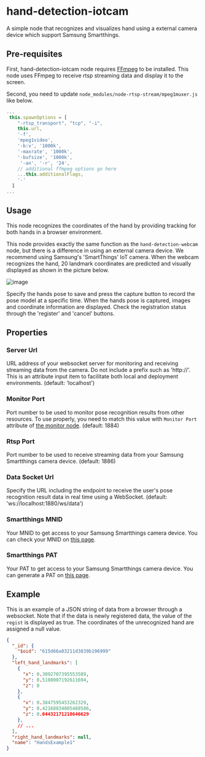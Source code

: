# hand-detection-iotcam

A simple node that recognizes and visualizes hand using a external camera device which support Samsung Smartthings.

## Pre-requisites

First, hand-detection-iotcam node requires [FFmpeg](https://ffmpeg.org/) to be installed. This node uses FFmpeg to receive rtsp streaming data and display it to the screen.

Second, you need to update `node_modules/node-rtsp-stream/mpeg1muxer.js` like below.

```JavaScript
...
 this.spawnOptions = [
    "-rtsp_transport", "tcp", "-i",
    this.url,
    '-f',
    'mpeg1video',
    '-b:v', '1000k',
    '-maxrate', '1000k',
    '-bufsize', '1000k',
     '-an', '-r', '24',
    // additional ffmpeg options go here
    ...this.additionalFlags,
    '-'
  ]
...
```

## Usage

This node recognizes the coordinates of the hand by providing tracking for both hands in a browser environment.

This node provides exactly the same function as the `hand-detection-webcam` node, but there is a difference in using an external camera device. We recommend using Samsung's 'SmartThings' IoT camera. When the webcam recognizes the hand, 20 landmark coordinates are predicted and visually displayed as shown in the picture below.

![image](https://user-images.githubusercontent.com/30489264/136223035-decf4060-8a0d-4fb3-9fa7-8cffd1c2491e.png)

Specify the hands pose to save and press the capture button to record the pose model at a specific time. When the hands pose is captured, images and coordinate information are displayed. Check the registration status through the 'register' and 'cancel' buttons.

## Properties

### Server Url

URL address of your websocket server for monitoring and receiving streaming data from the camera. Do not include a prefix such as 'http://'. This is an attribute input item to facilitate both local and deployment environments. (default: 'localhost')

### Monitor Port

Port number to be used to monitor pose recognition results from other resources. To use properly, you need to match this value with `Monitor Port` attribute of [the monitor node](https://github.com/5FNSaaS/node-red-contrib-motion-pose/tree/master/monitor). (default: 1884)

### Rtsp Port

Port number to be used to receive streaming data from your Samsung Smartthings camera device. (default: 1886)

### Data Socket Url

Specify the URL including the endpoint to receive the user's pose recognition result data in real time using a WebSocket. (default: 'ws://localhost:1880/ws/data')

### Smartthings MNID

Your MNID to get access to your Samsung Smartthings camera device. You can check your MNID on [this page](https://smartthings.developer.samsung.com/partner/dashboard).

### Smartthings PAT

Your PAT to get access to your Samsung Smartthings camera device. You can generate a PAT on [this page](https://account.smartthings.com/login?redirect=https%3A%2F%2Faccount.smartthings.com%2Ftokens).

## Example

This is an example of a JSON string of data from a browser through a websocket. Note that if the data is newly registered data, the value of the `regist` is displayed as true. The coordinates of the unrecognized hand are assigned a null value.

```json
{
  "_id": {
    "$oid": "615d66a03211d3839b196999"
  },
  "left_hand_landmarks": [
    {
      "x": 0.3092707395553589,
      "y": 0.5108007192611694,
      "z": 0
    },
    {
      "x": 0.3847595453262329,
      "y": 0.42168834805488586,
      "z": 0.04432171210646629
    },
    // ...
  ],
  "right_hand_landmarks": null,
  "name": "HandsExample1"
}
```